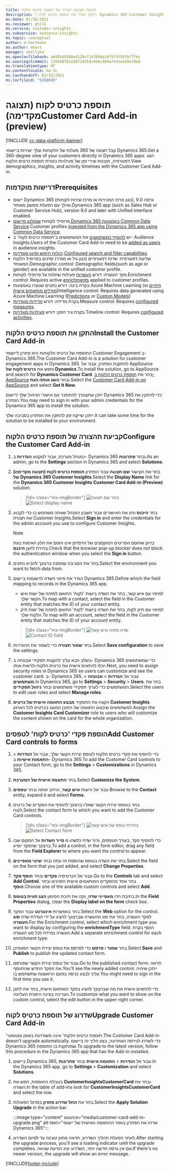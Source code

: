 ```yaml
---
title: התקנה וקביעת תצורה של תוספת כרטיס הלקוח
description: התקן והגדר את תוספת כרטיס לקוח ל- Dynamics 365 Customer Insights.
ms.date: 01/20/2021
ms.reviewer: philk
ms.service: customer-insights
ms.subservice: audience-insights
ms.topic: conceptual
author: m-hartmann
ms.author: mhart
manager: shellyha
ms.openlocfilehash: a6d5b49380ed129cf147698a16f5f3f597bf7fbc
ms.sourcegitcommit: 139548f8a2d0f24d54c4a6c404a743eeeb8ef8e0
ms.translationtype: HT
ms.contentlocale: he-IL
ms.lasthandoff: 02/15/2021
ms.locfileid: "5268045"
---
```

# <a name="customer-card-add-in-preview"></a><span data-ttu-id="cc411-103">תוספת כרטיס לקוח (תצוגה מקדימה)</span><span class="sxs-lookup"><span data-stu-id="cc411-103">Customer Card Add-in (preview)</span></span>

[!INCLUDE [cc-data-platform-banner](../includes/cc-data-platform-banner.md)]

<span data-ttu-id="cc411-104">קבל תצוגה של 360 מעלות של הלקוחות שלך ישירות ביישומי Dynamics 365.</span><span class="sxs-lookup"><span data-stu-id="cc411-104">Get a 360-degree view of your customers directly in Dynamics 365 apps.</span></span> <span data-ttu-id="cc411-105">הצג דמוגרפיה, תובנות וצירי זמן של פעילויות בעזרת תוספת כרטיס הלקוח.</span><span class="sxs-lookup"><span data-stu-id="cc411-105">View demographics, insights, and activity timelines with the Customer Card Add-in.</span></span>

## <a name="prerequisites"></a><span data-ttu-id="cc411-106">דרישות מוקדמות</span><span class="sxs-lookup"><span data-stu-id="cc411-106">Prerequisites</span></span>

- <span data-ttu-id="cc411-107">יישום Dynamics 365 (כגון מרכז המכירות או מרכז שירות לקוחות), גרסה 9.0 ואילך עם הפעלת ממשק מאוחד.</span><span class="sxs-lookup"><span data-stu-id="cc411-107">Dynamics 365 app (such as Sales Hub or Customer Service Hub), version 9.0 and later with Unified Interface enabled.</span></span>
- <span data-ttu-id="cc411-108">פרופילי לקוחות [שנקלטו מיישום Dynamics 365 באמצעות Common Data Service](connect-power-query.md).</span><span class="sxs-lookup"><span data-stu-id="cc411-108">Customer profiles [ingested from the Dynamics 365 app using Common Data Service](connect-power-query.md).</span></span>
- <span data-ttu-id="cc411-109">יש [להוסיף כמשתמשים](permissions.md) את המשתמשים ב'תוספת כרטיס לקוח' ב- Audience Insights.</span><span class="sxs-lookup"><span data-stu-id="cc411-109">Users of the Customer Card Add-in need to be [added as users](permissions.md) in audience insights.</span></span>
- <span data-ttu-id="cc411-110">[יכולות חיפוש וסינון מוגדרות](search-filter-index.md).</span><span class="sxs-lookup"><span data-stu-id="cc411-110">[Configured search and filter capabilities](search-filter-index.md).</span></span>
- <span data-ttu-id="cc411-111">שליטה דמוגרפית: שדות דמוגרפיים (כגון גיל או מגדר) זמינים בפרופיל הלקוח המאוחד.</span><span class="sxs-lookup"><span data-stu-id="cc411-111">Demographic control: Demographic fields(such as age or gender) are available in the unified customer profile.</span></span>
- <span data-ttu-id="cc411-112">פקד העשרה: דורש [העשרות](enrichment-hub.md) פעילות שחלות על פרופילי לקוחות.</span><span class="sxs-lookup"><span data-stu-id="cc411-112">Enrichment control: Requires active [enrichments](enrichment-hub.md) applied to customer profiles.</span></span>
- <span data-ttu-id="cc411-113">בקרת בינה: דורש נתונים שנוצרו באמצעות Azure Machine Learning ([חיזויים](predictions.md) או [מודלים מותאמים אישית](custom-models.md))</span><span class="sxs-lookup"><span data-stu-id="cc411-113">Intelligence control: Requires data generated using Azure Machine Learning ([Predictions](predictions.md) or [Custom Models](custom-models.md))</span></span>
- <span data-ttu-id="cc411-114">בקרת מדידה: דורש [מדידות מוגדרות](measures.md).</span><span class="sxs-lookup"><span data-stu-id="cc411-114">Measure control: Requires [configured measures](measures.md).</span></span>
- <span data-ttu-id="cc411-115">בקרת ציר הזמן: דורש [פעילויות מוגדרות](activities.md).</span><span class="sxs-lookup"><span data-stu-id="cc411-115">Timeline control: Requires [configured activities](activities.md).</span></span>

## <a name="install-the-customer-card-add-in"></a><span data-ttu-id="cc411-116">התקן את תוספת כרטיס הלקוח</span><span class="sxs-lookup"><span data-stu-id="cc411-116">Install the Customer Card Add-in</span></span>

<span data-ttu-id="cc411-117">התוספת של כרטיס הלקוחות היא פתרון ליישומי Customer Engagement ב- Dynamics 365.</span><span class="sxs-lookup"><span data-stu-id="cc411-117">The Customer Card Add-in is a solution for customer engagement apps in Dynamics 365.</span></span> <span data-ttu-id="cc411-118">להתקנת הפתרון, עבור אל AppSource וחפש את **כרטיס לקוח של Dynamics**.</span><span class="sxs-lookup"><span data-stu-id="cc411-118">To install the solution, go to AppSource and search for **Dynamics Customer Card**.</span></span> <span data-ttu-id="cc411-119">בחר את [תוספת כרטיס הלקוח ב- AppSource](https://appsource.microsoft.com/product/dynamics-365/mscrm.dynamics_365_customer_insights_customer_card_addin?tab=Overview) ובחר **השג אותה כעת**.</span><span class="sxs-lookup"><span data-stu-id="cc411-119">Select the [Customer Card Add-in on AppSource](https://appsource.microsoft.com/product/dynamics-365/mscrm.dynamics_365_customer_insights_customer_card_addin?tab=Overview) and select **Get It Now**.</span></span>

<span data-ttu-id="cc411-120">יתכן שתצטרך להתחבר עם אישורי הניהול שלך ליישום Dynamics 365 כדי להתקין את הפתרון.</span><span class="sxs-lookup"><span data-stu-id="cc411-120">You may need to sign in with your admin credentials for the Dynamics 365 app to install the solution.</span></span>

<span data-ttu-id="cc411-121">ייתכן שייקח זמן להתקין את הפתרון בסביבה שלך.</span><span class="sxs-lookup"><span data-stu-id="cc411-121">It can take some time for the solution to be installed to your environment.</span></span>

## <a name="configure-the-customer-card-add-in"></a><span data-ttu-id="cc411-122">קביעת תהצורה של תוספת כרטיס הלקוח</span><span class="sxs-lookup"><span data-stu-id="cc411-122">Configure the Customer Card Add-in</span></span>

1. <span data-ttu-id="cc411-123">כמנהל מערכת, עבור למקטע **הגדרות** ב- Dynamics 365 ובחר **פתרונות**.</span><span class="sxs-lookup"><span data-stu-id="cc411-123">As an admin, go to the **Settings** section in Dynamics 365 and select **Solutions**.</span></span>

1. <span data-ttu-id="cc411-124">בחר את הקישור **שם תצוגה** עבור הפתרון **תוספת כרטיס לקוח (תצוגה מקדימה) של Dynamics 365 Customer Insights**.</span><span class="sxs-lookup"><span data-stu-id="cc411-124">Select the **Display Name** link for the **Dynamics 365 Customer Insights Customer Card Add-in (Preview)** solution.</span></span>

   > [!div class="mx-imgBorder"]
   > <span data-ttu-id="cc411-125">![‏‏בחר שם תצוגה](media/select-display-name.png "‏‏בחר שם תצוגה")</span><span class="sxs-lookup"><span data-stu-id="cc411-125">![Select display name](media/select-display-name.png "Select display name")</span></span>

1. <span data-ttu-id="cc411-126">בחר **היכנס** והזן את האישורים עבור חשבון המנהל שאתה משתמש בו כדי לקבוע את תצורת Customer Insights.</span><span class="sxs-lookup"><span data-stu-id="cc411-126">Select **Sign in** and enter the credentials for the admin account you use to configure Customer Insights.</span></span>

   > [!NOTE]
   > <span data-ttu-id="cc411-127">בדוק שחוסם הפריטים המוקפצים של הדפדפן אינו חוסם את חלון האימות בעת בחירת לחצן **היכנס**.</span><span class="sxs-lookup"><span data-stu-id="cc411-127">Check that the browser pop-up blocker does not block the authentication window when you select the **Sign in** button.</span></span>

1. <span data-ttu-id="cc411-128">בחר את הסביבה שממנה ברצונך להביא נתונים.</span><span class="sxs-lookup"><span data-stu-id="cc411-128">Select the environment you want to fetch data from.</span></span>

1. <span data-ttu-id="cc411-129">הגדר את מיפוי השדה לרשומות ביישום Dynamics 365.</span><span class="sxs-lookup"><span data-stu-id="cc411-129">Define which the field mapping to records in the Dynamics 365 app.</span></span>
   - <span data-ttu-id="cc411-130">למיפוי עם איש קשר, בחר את השדה בישות 'לקוח' התואם למזהה של ישות איש הקשר שלך.</span><span class="sxs-lookup"><span data-stu-id="cc411-130">To map with a contact, select the field in the Customer entity that matches the ID of your contact entity.</span></span>
   - <span data-ttu-id="cc411-131">למיפוי עם תיק לקוח, בחר את השדה בישות 'לקוח' התואם למזהה של ישות תיק הלקוח שלך.</span><span class="sxs-lookup"><span data-stu-id="cc411-131">To map with an account, select the field in the Customer entity that matches the ID of your account entity.</span></span>

   > [!div class="mx-imgBorder"]
   > <span data-ttu-id="cc411-132">![שדה מזהה איש קשר](media/contact-id-field.png "שדה מזהה איש קשר")</span><span class="sxs-lookup"><span data-stu-id="cc411-132">![Contact ID field](media/contact-id-field.png "Contact ID field")</span></span>

1. <span data-ttu-id="cc411-133">בחר **שמור תצורה** כדי לשמור את ההגדרות.</span><span class="sxs-lookup"><span data-stu-id="cc411-133">Select **Save configuration** to save the settings.</span></span>

1. <span data-ttu-id="cc411-134">בשלב הבא עליך להקצות תפקידי אבטחה ב- Dynamics 365 כדי שמשתמשים יוכלו להתאים אישית את כרטיס הלקוח ולראות אותו.</span><span class="sxs-lookup"><span data-stu-id="cc411-134">Next, you need to assign security roles in Dynamics 365 so users can customize and see the customer card.</span></span> <span data-ttu-id="cc411-135">ב- Dynamics 365, עבור אל **הגדרות** > **אבטחה** > **משתמשים**.</span><span class="sxs-lookup"><span data-stu-id="cc411-135">In Dynamics 365, go to **Settings** > **Security** > **Users**.</span></span> <span data-ttu-id="cc411-136">בחר את המשתמשים כדי לערוך תפקידי משתמשים ובחר **ניהול תפקידים**.</span><span class="sxs-lookup"><span data-stu-id="cc411-136">Select the users to edit user roles and select **Manage roles**.</span></span>

1. <span data-ttu-id="cc411-137">הקצה את התפקיד **מבצע התאמה אישית של כרטיס Customer Insights** למשתמשים שיבצעו התאמה של התוכן המוצג בכרטיס לכל הארגון.</span><span class="sxs-lookup"><span data-stu-id="cc411-137">Assign the **Customer Insights Card Customizer** role to users who will customize the content shown on the card for the whole organization.</span></span>

## <a name="add-customer-card-controls-to-forms"></a><span data-ttu-id="cc411-138">הוספת פקדי 'כרטיס לקוח' לטפסים</span><span class="sxs-lookup"><span data-stu-id="cc411-138">Add Customer Card controls to forms</span></span>
  
1. <span data-ttu-id="cc411-139">כדי להוסיף את פקדי כרטיס הלקוח לטופס יצירת הקשר שלך, עבור אל **הגדרות** > **התאמות אישיות** ב- Dynamics 365.</span><span class="sxs-lookup"><span data-stu-id="cc411-139">To add the Customer Card controls to your Contact form, go to the **Settings** > **Customizations** in Dynamics 365.</span></span>

1. <span data-ttu-id="cc411-140">בחר **התאמה אישית של המערכת**.</span><span class="sxs-lookup"><span data-stu-id="cc411-140">Select **Customize the System**.</span></span>

1. <span data-ttu-id="cc411-141">עבור אל הישות **איש קשר**, הרחב אותה ובחר **טפסים**.</span><span class="sxs-lookup"><span data-stu-id="cc411-141">Browse to the **Contact** entity, expand it and select **Forms**.</span></span>

1. <span data-ttu-id="cc411-142">בחר בטופס יצירת הקשר שאליו ברצונך להוסיף את הפקדים של כרטיס לקוח.</span><span class="sxs-lookup"><span data-stu-id="cc411-142">Select the contact form to which you want to add the Customer Card controls.</span></span>

    > [!div class="mx-imgBorder"]
    > <span data-ttu-id="cc411-143">![בחירת טופס של איש קשר](media/contact-active-forms.png "בחירת טופס של איש קשר")</span><span class="sxs-lookup"><span data-stu-id="cc411-143">![Select Contact form](media/contact-active-forms.png "Select Contact form")</span></span>

1. <span data-ttu-id="cc411-144">כדי להוסיף פקד, בעורך הטפסים, גרור שדה כלשהו מ **סייר השדות** אל המקום שבו ברצונך שהפקד יופיע.</span><span class="sxs-lookup"><span data-stu-id="cc411-144">To add a control, in the form editor, drag any field from the **Field Explorer** to where you want the control to appear.</span></span>

1. <span data-ttu-id="cc411-145">בחר את השדה בטופס שהוספת זה עתה ובחר **שינוי מאפיינים**.</span><span class="sxs-lookup"><span data-stu-id="cc411-145">Select the field on the form that you just added, and select **Change Properties**.</span></span>

1. <span data-ttu-id="cc411-146">עבור אל הכרטיסיה **פקדים** ובחר **הוסף פקד**.</span><span class="sxs-lookup"><span data-stu-id="cc411-146">Go to the **Controls** tab and select **Add Control**.</span></span> <span data-ttu-id="cc411-147">בחר אחד מהפקדים המותאמים אישית הזמינים ובחר **הוסף**.</span><span class="sxs-lookup"><span data-stu-id="cc411-147">Choose one of the available custom controls and select **Add**.</span></span>

1. <span data-ttu-id="cc411-148">בתיבת הדו **מאפייני שדה**, נקה את תיבת הסימון **הצג תווית בטופס**.</span><span class="sxs-lookup"><span data-stu-id="cc411-148">In the **Field Properties** dialog, clear the **Display label on the form** check box.</span></span>

1. <span data-ttu-id="cc411-149">בחר באפשרות **אינטרנט** עבור הפקד.</span><span class="sxs-lookup"><span data-stu-id="cc411-149">Select the **Web** option for the control.</span></span> <span data-ttu-id="cc411-150">לפקד העשרה, בחר את סוג ההעשרה שברצונך להציג על ידי הגדרת שדה **סוג העשרה**.</span><span class="sxs-lookup"><span data-stu-id="cc411-150">For the Enrichment control, select which enrichment type you want to display by configuring the **enrichmentType** field.</span></span> <span data-ttu-id="cc411-151">הוסף בקרת העשרה נפרדת לכל סוג העשרה.</span><span class="sxs-lookup"><span data-stu-id="cc411-151">Add a separate enrichment control for each enrichment type.</span></span>

1. <span data-ttu-id="cc411-152">בחר **שמור** ו **פרסם** כדי לפרסם את טופס יצירת הקשר המעודכן.</span><span class="sxs-lookup"><span data-stu-id="cc411-152">Select **Save** and **Publish** to publish the updated contact form.</span></span>

1. <span data-ttu-id="cc411-153">עבור אל טופס יצירת הקשר שפורסם.</span><span class="sxs-lookup"><span data-stu-id="cc411-153">Go to the published contact form.</span></span> <span data-ttu-id="cc411-154">תראה את הפקד החדש שהתווסף.</span><span class="sxs-lookup"><span data-stu-id="cc411-154">You'll see the newly added control.</span></span> <span data-ttu-id="cc411-155">ייתכן שיהיה עליך לבצע כניסה בפעם הראשונה שתשתמש בו.</span><span class="sxs-lookup"><span data-stu-id="cc411-155">You might need to sign in the first time you use it.</span></span>

1. <span data-ttu-id="cc411-156">כדי להתאים אישית את מה שברצונך להציג בפקד המותאם אישית, בחר את לחצן העריכה בפינה הימנית העליונה.</span><span class="sxs-lookup"><span data-stu-id="cc411-156">To customize what you want to show on the custom control, select the edit button in the upper-right corner.</span></span>

## <a name="upgrade-customer-card-add-in"></a><span data-ttu-id="cc411-157">שדרוג של תוספת כרטיס לקוח</span><span class="sxs-lookup"><span data-stu-id="cc411-157">Upgrade Customer Card Add-in</span></span>
<span data-ttu-id="cc411-158">'תוספת כרטיס הלקוח' אינה משודרגת באופן אוטומטי.</span><span class="sxs-lookup"><span data-stu-id="cc411-158">The Customer Card Add-in doesn't upgrade automatically.</span></span> <span data-ttu-id="cc411-159">כדי לשדרג לגירסה האחרונה, בצע הליך זה ביישום Dynamics 365 שמותקנת בו התוספת.</span><span class="sxs-lookup"><span data-stu-id="cc411-159">To upgrade to the latest version, follow this procedure in the Dynamics 365 app that has the Add-in installed.</span></span>

1. <span data-ttu-id="cc411-160">ביישום Dynamics 365, עבור אל **הגדרות** > **התאמה אישית** ובחר **פתרונות**.</span><span class="sxs-lookup"><span data-stu-id="cc411-160">In the Dynamics 365 app, go to **Settings** > **Customization** and select **Solutions**.</span></span>

1. <span data-ttu-id="cc411-161">בטבלת התוספות, חפש את **CustomerInsightsCustomerCard** ובחר את השורה.</span><span class="sxs-lookup"><span data-stu-id="cc411-161">In the table of add-ins look for **CustomerInsightsCustomerCard** and select the row.</span></span>

1. <span data-ttu-id="cc411-162">בחר את **החל שדרוג פתרון** בסרגל הפעולות.</span><span class="sxs-lookup"><span data-stu-id="cc411-162">Select the **Apply Solution Upgrade** in the action bar.</span></span>

   :::image type="content" source="media/customer-card-add-in-upgrade.png" alt-text="שדרג את הפתרון באזור ההתאמה האישית של יישומי Dynamics 365":::

1. <span data-ttu-id="cc411-164">לאחר הפעלת תהליך השדרוג, תראה מחוון טעינה עד לסיום השדרוג.</span><span class="sxs-lookup"><span data-stu-id="cc411-164">After starting the upgrade process, you'll see a loading indicator until the upgrade completes.</span></span> <span data-ttu-id="cc411-165">אם אין גרסה חדשה יותר, השדרוג יציג הודעת שגיאה.</span><span class="sxs-lookup"><span data-stu-id="cc411-165">If there's no newer version, the upgrade will show an error message.</span></span>


[!INCLUDE[footer-include](../includes/footer-banner.md)]